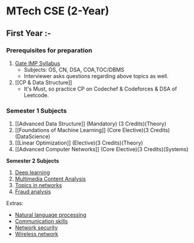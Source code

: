 # MTech CSE (2-Year)

## First Year :-

### Prerequisites for preparation

1. [Gate IMP Syllabus](../GATE%20Prep/Gate%20IMP%20Syllabus.md)
	- Subjects: OS, CN, DSA, COA,TOC/DBMS 
	- Interviewer asks questions regarding above topics as well.
2. [[CP & Data Structure]]
	- It's Must, so practice CP on Codechef & Codeforces & DSA of Leetcode.

### Semester 1 Subjects

1. [[Advanced Data Structure]] (Mandatory) (3 Credits)(Theory)
2. [[Foundations of Machine Learning]] (Core Elective)(3 Credits)(DataScience)
3. [[Linear Optimization]] (Elective)(3 Credits)(Theory)
4. [[Advanced Computer Networks]] (Core Elective)(3 Credits)(Systems)

**Semester 2 Subjects**

1. [Deep learning](IITH/Deep%20learning.md)
2. [Multimedia Content Analysis](Multimedia%20Content%20Analysis.md)
3. [Topics in networks](Topics%20in%20networks.md)
4. [Fraud analysis](Fraud%20analysis.md)

Extras:
- [Natural language processing](Natural%20language%20processing.md)
- [Communication skills](Communication%20skills.md)
- [Network security](Network%20security.md)
- [Wireless network](Wireless%20network.md)


